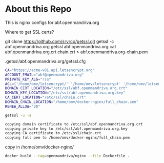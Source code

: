 # About this Repo

This is nginx configs for abf.openmandriva.org

Where to get SSL certs?

git clone https://github.com/srvrco/getssl.git
getssl -c abf.openmandriva.org
getssl abf.openmandriva.org
cat abf.openmandriva.org.crt chain.crt > abf.openmandriva.org-chain.pem

.getssl/abf.openmandriva.org/getssl.cfg

```bash
CA="https://acme-v01.api.letsencrypt.org"
ACCOUNT_EMAIL="abf@openmandriva.org"
PRIVATE_KEY_ALG="rsa"
ACL=('/home/omv/letsencrypt/' '/home/omv/letsencrypt' '/home/omv/letsencrypt')
DOMAIN_CERT_LOCATION="/etc/ssl/abf.openmandriva.org.crt"
DOMAIN_KEY_LOCATION="/etc/ssl/abf.openmandriva.org.key"
CA_CERT_LOCATION="/etc/ssl/chain.crt"
DOMAIN_CHAIN_LOCATION="/home/omv/docker-nginx/full_chain.pem"
RENEW_ALLOW="30"
```

```bash
getssl -u -a

copying domain certificate to /etc/ssl/abf.openmandriva.org.crt
copying private key to /etc/ssl/abf.openmandriva.org.key
copying CA certificate to /etc/ssl/chain.crt
copying full pem to /home/omv/docker-nginx/full_chain.pem
```

copy in /home/omv/docker-nginx/

```bash
docker build --tag=openmandriva/nginx --file Dockerfile .
```
